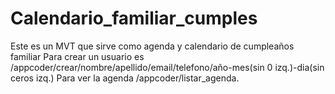 # Calendario_familiar_cumples
Este es un MVT que sirve como agenda y calendario de cumpleaños familiar
Para crear un usuario es /appcoder/crear/nombre/apellido/email/telefono/año-mes(sin 0 izq.)-dia(sin ceros izq.)
Para ver la agenda /appcoder/listar_agenda.
